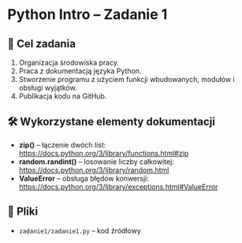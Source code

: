 # Python Intro – Zadanie 1

## 🎯 Cel zadania
1. Organizacja środowiska pracy.
2. Praca z dokumentacją języka Python.
3. Stworzenie programu z użyciem funkcji wbudowanych, modułów i obsługi wyjątków.
4. Publikacja kodu na GitHub.

## 🛠 Wykorzystane elementy dokumentacji
- **zip()** – łączenie dwóch list:  
  https://docs.python.org/3/library/functions.html#zip  
- **random.randint()** – losowanie liczby całkowitej:  
  https://docs.python.org/3/library/random.html  
- **ValueError** – obsługa błędów konwersji:  
  https://docs.python.org/3/library/exceptions.html#ValueError  

## 📄 Pliki
- `zadanie1/zadanie1.py` – kod źródłowy

